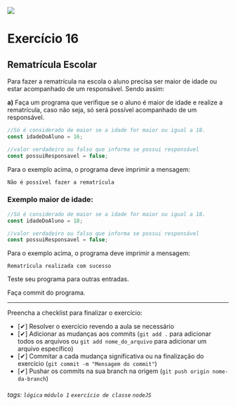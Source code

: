 ![](https://i.imgur.com/xG74tOh.png)

# Exercício 16

## Rematrícula Escolar

Para fazer a rematrícula na escola o aluno precisa ser maior de idade ou estar acompanhado de um responsável. Sendo assim:

**a)** Faça um programa que verifique se o aluno é maior de idade e realize a rematrícula, caso não seja, só será possível acompanhado de um responsável.

```javascript
//Só é considerado de maior se a idade for maior ou igual a 18.
const idadeDoAluno = 16;

//valor verdadeiro ou falso que informa se possui responsável
const possuiResponsavel = false;
```

Para o exemplo acima, o programa deve imprimir a mensagem:

```
Não é possível fazer a rematrícula
```

### Exemplo maior de idade:

```javascript
//Só é considerado de maior se a idade for maior ou igual a 18.
const idadeDoAluno = 18;

//valor verdadeiro ou falso que informa se possui responsável
const possuiResponsavel = false;
```

Para o exemplo acima, o programa deve imprimir a mensagem:

```
Rematrícula realizada com sucesso
```

Teste seu programa para outras entradas.

Faça commit do programa.

---

Preencha a checklist para finalizar o exercício:

- [✔] Resolver o exercício revendo a aula se necessário
- [✔] Adicionar as mudanças aos commits (`git add .` para adicionar todos os arquivos ou `git add nome_do_arquivo` para adicionar um arquivo específico)
- [✔] Commitar a cada mudança significativa ou na finalização do exercício (`git commit -m "Mensagem do commit"`)
- [✔] Pushar os commits na sua branch na origem (`git push origin nome-da-branch`)

###### tags: `lógica` `módulo 1` `exercício de classe` `nodeJS`
